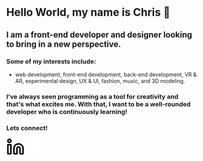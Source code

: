 # Hello World, my name is Chris 👋

## I am a front-end developer and designer looking to bring in a new perspective. 
### Some of my interests include: 
- web development, front-end development, back-end development, VR & AR, experimental design, UX & UI, fashion, music, and 3D modeling. 

### I’ve always seen programming as a tool for creativity and that's what excites me. With that, I want to be a well-rounded developer who is continuously learning!

### Lets connect!
[![website](./img/linkedin-light.svg)](https://www.linkedin.com/in/christopher-mixa/#gh-light-mode-only)
[![website](./img/linkedin-dark.svg)](https://www.linkedin.com/in/christopher-mixa/#gh-dark-mode-only)
&nbsp;&nbsp;
<!--
**CMIXA/CMIXA** is a ✨ _special_ ✨ repository because its `README.md` (this file) appears on your GitHub profile.

Here are some ideas to get you started:

- 🔭 I’m currently working on ...
- 🌱 I’m currently learning ...
- 👯 I’m looking to collaborate on ...
- 🤔 I’m looking for help with ...
- 💬 Ask me about ...
- 📫 How to reach me: ...
- 😄 Pronouns: ...
- ⚡ Fun fact: ...
-->
